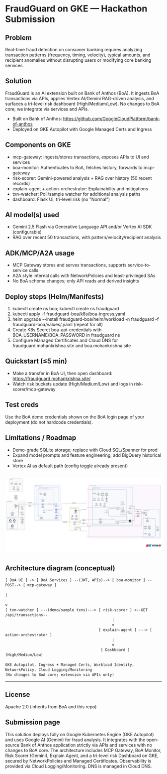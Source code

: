# FraudGuard on GKE — Hackathon Submission

## Problem
Real-time fraud detection on consumer banking requires analyzing transaction patterns (frequency, timing, velocity), typical amounts, and recipient anomalies without disrupting users or modifying core banking services.

## Solution
FraudGuard is an AI extension built on Bank of Anthos (BoA). It ingests BoA transactions via APIs, applies Vertex AI/Gemini RAG-driven analysis, and surfaces a tri-level risk dashboard (High/Medium/Low). No changes to BoA core; we integrate via services and APIs.

- Built on Bank of Anthos: https://github.com/GoogleCloudPlatform/bank-of-anthos
- Deployed on GKE Autopilot with Google Managed Certs and Ingress

## Components on GKE
- mcp-gateway: Ingests/stores transactions, exposes APIs to UI and services
- boa-monitor: Authenticates to BoA, fetches history, forwards to mcp-gateway
- risk-scorer: Gemini-powered analysis + RAG over history (50 recent records)
- explain-agent + action-orchestrator: Explainability and mitigations
- txn-watcher: Poll/sample watcher for additional analysis paths
- dashboard: Flask UI, tri-level risk (no "Normal")

## AI model(s) used
- Gemini 2.5 Flash via Generative Language API and/or Vertex AI SDK (configurable)
- RAG over recent 50 transactions, with pattern/velocity/recipient analysis

## ADK/MCP/A2A usage
- MCP Gateway stores and serves transactions, supports service-to-service calls
- A2A style internal calls with NetworkPolicies and least-privileged SAs
- No BoA schema changes; only API reads and derived insights

## Deploy steps (Helm/Manifests)
1) kubectl create ns boa; kubectl create ns fraudguard
2) kubectl apply -f fraudguard-boa/k8s/boa-ingress.yaml
3) helm upgrade --install <service> fraudguard-boa/helm/workload -n fraudguard -f fraudguard-boa/values/<service>.yaml (repeat for all)
4) Create K8s Secret boa-api-credentials with BOA_USERNAME/BOA_PASSWORD in fraudguard ns
5) Configure Managed Certificates and Cloud DNS for fraudguard.mohankrishna.site and boa.mohankrishna.site

## Quickstart (≤5 min)
- Make a transfer in BoA UI, then open dashboard: https://fraudguard.mohankrishna.site/
- Watch risk buckets update (High/Medium/Low) and logs in risk-scorer/mcp-gateway

## Test creds
Use the BoA demo credentials shown on the BoA login page of your deployment (do not hardcode credentials).

## Limitations / Roadmap
- Demo-grade SQLite storage; replace with Cloud SQL/Spanner for prod
- Expand model prompts and feature engineering; add BigQuery historical store
- Vertex AI as default path (config toggle already present)


![FraudGuard Architecture](images/architecture.png)
---

## Architecture diagram (conceptual)

```text
[ BoA UI ] -> [ BoA Services ] --(JWT, APIs)--> [ boa-monitor ] --POST--> [ mcp-gateway ]
                                                                                |
                                                                                v
[ txn-watcher ] ---(demo/sample txns)---> [ risk-scorer ] <--GET /api/transactions--
                                                |
                                                v
                                          [ explain-agent ] ---> [ action-orchestrator ]
                                                |
                                                v
                                           [ Dashboard ] (High/Medium/Low)

GKE Autopilot, Ingress + Managed Certs, Workload Identity, NetworkPolicy, Cloud Logging/Monitoring
(No changes to BoA core; extension via APIs only)
```

---

## License
Apache 2.0 (inherits from BoA and this repo)

## Submission page 
This solution deploys fully on Google Kubernetes Engine (GKE Autopilot) and uses Google AI (Gemini) for fraud analysis. It integrates with the open-source Bank of Anthos application strictly via APIs and services with no changes to BoA core. The architecture includes MCP Gateway, BoA Monitor, Risk Scorer (Gemini), Explain Agent, and a tri-level risk Dashboard on GKE, secured by NetworkPolicies and Managed Certificates. Observability is provided via Cloud Logging/Monitoring. DNS is managed in Cloud DNS.

